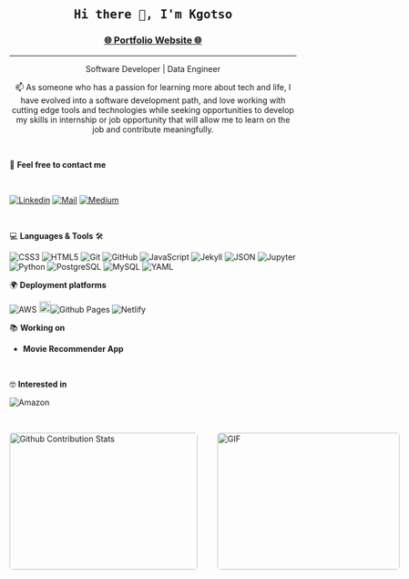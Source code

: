 <h2 align='center'><samp><strong>Hi there 👋, I'm Kgotso</strong></samp></h2>
<h3 align='center'><strong><a href="https://kgotso.netlify.app" target="_blank">🌐 Portfolio Website 🌐</a></strong></h3>
<hr>
<p align='center'>Software Developer | Data Engineer</p>

<p align='center'> 📫 As someone who has a passion for learning more about tech and life, I have evolved into a software development path, and love working with cutting edge tools and technologies while seeking opportunities to develop my skills in internship or job opportunity that will allow me to learn on the job and contribute meaningfully.</p>
<br>

📝 **Feel free to contact me**

<br>

[![Linkedin](https://img.shields.io/badge/LinkedIn-Kgotso%20Makhalimele-blue?logo=Linkedin&logoColor=blue&labelColor=black)](https://www.linkedin.com/in/kgotso-makhalimele/)
[![Mail](https://img.shields.io/badge/Email-kgotsom@protonmail.com-blue?logo=Gmail&logoColor=blue&labelColor=black)](mailto:kgotsom@protonmail.com)
[![Medium](https://img.shields.io/badge/Medium-Kgotso%20Makhalimele-gray?logo=medium&logoColor=white&labelColor=black)](https://medium.com/@kgotsom)

<br>

💻 **Languages & Tools** 🛠️<br>


![CSS3](https://img.shields.io/badge/-CSS3-000000?style=flat&logo=css3&logoColor=ffffff&labelColor=264de4)
![HTML5](https://img.shields.io/badge/-HTML5-000000?style=flat&logo=html5&logoColor=ffffff&labelColor=E34F26)
![Git](https://img.shields.io/badge/-Git-000000?style=flat&logo=git&logoColor=F05032&labelColor=ffffff)
![GitHub](https://img.shields.io/badge/-GitHub-000000?style=flat&logo=github&logoColor=000000&labelColor=ffffff)
![JavaScript](https://img.shields.io/badge/-JavaScript-000000?style=flat&logo=javascript)
![Jekyll](https://img.shields.io/badge/-Jekyll-000000?style=flat&logo=jekyll&labelColor=green)
![JSON](https://img.shields.io/badge/-JSON-000000?style=flat&logo=JSON&logoColor=000000&labelColor=ffffff)
![Jupyter](https://img.shields.io/badge/-Jupyter-000000?style=flat&logo=jupyter&labelColor=black)
![Python](https://img.shields.io/badge/-Python-000000?style=flat&logo=python&logoColor=ffffff&labelColor=4B8BBE)
![PostgreSQL](https://img.shields.io/badge/-PostgreSQL-000000?style=flat&logo=postgresql&logoColor=ffffff&labelColor=336791)
![MySQL](https://img.shields.io/badge/-MySQL-000000?style=flat&logo=mysql&labelColor=ffffff)
![YAML](https://img.shields.io/badge/-YAML-000000?style=flat&logo=yaml&labelColor=black)

🌍 **Deployment platforms**<br>

![AWS](https://img.shields.io/badge/-AWS-000000?style=flat&logo=amazon&labelColor=000000)
<img alt="Github Pages" width="20px" height="20px" src="https://techcrunch.com/wp-content/uploads/2010/07/github-logo.png" />![Github Pages](https://img.shields.io/badge/-Github%20Pages-000000?)
![Netlify](https://img.shields.io/badge/-Netlify-000000?style=flat&logo=netlify&labelColor=000000)


📚 **Working on** <br>

- **Movie Recommender App**
<br>


🤓 **Interested in** <br>

![Amazon](https://img.shields.io/badge/-AWS-000000?style=flat&logo=amazon&labelColor=000000)


</br>
<p style="display: flex; justify-content: space-between;">
<img style="border-radius: 5px; margin-bottom: 5px" alt="Github Contribution Stats" width="330px" height="240px" src="https://github-contribution-stats.vercel.app/api/?username=kgotsosm" />
<img style="border-radius: 5px; margin: 0 0 5px 35px;" alt="GIF" width="320px" height="240px" src="https://miro.medium.com/max/875/1*Urc28sbnORGOW5oyohQ06g.gif" />
</p>
